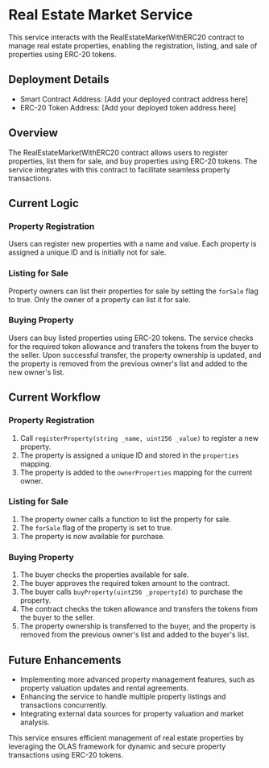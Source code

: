 # Real Estate Market Service

This service interacts with the RealEstateMarketWithERC20 contract to manage real estate properties, enabling the registration, listing, and sale of properties using ERC-20 tokens.

## Deployment Details
- Smart Contract Address: [Add your deployed contract address here]
- ERC-20 Token Address: [Add your deployed token address here]

## Overview
The RealEstateMarketWithERC20 contract allows users to register properties, list them for sale, and buy properties using ERC-20 tokens. The service integrates with this contract to facilitate seamless property transactions.

## Current Logic
### Property Registration
Users can register new properties with a name and value. Each property is assigned a unique ID and is initially not for sale.

### Listing for Sale
Property owners can list their properties for sale by setting the `forSale` flag to true. Only the owner of a property can list it for sale.

### Buying Property
Users can buy listed properties using ERC-20 tokens. The service checks for the required token allowance and transfers the tokens from the buyer to the seller. Upon successful transfer, the property ownership is updated, and the property is removed from the previous owner's list and added to the new owner's list.

## Current Workflow
### Property Registration
1. Call `registerProperty(string _name, uint256 _value)` to register a new property.
2. The property is assigned a unique ID and stored in the `properties` mapping.
3. The property is added to the `ownerProperties` mapping for the current owner.

### Listing for Sale
1. The property owner calls a function to list the property for sale.
2. The `forSale` flag of the property is set to true.
3. The property is now available for purchase.

### Buying Property
1. The buyer checks the properties available for sale.
2. The buyer approves the required token amount to the contract.
3. The buyer calls `buyProperty(uint256 _propertyId)` to purchase the property.
4. The contract checks the token allowance and transfers the tokens from the buyer to the seller.
5. The property ownership is transferred to the buyer, and the property is removed from the previous owner's list and added to the buyer's list.

## Future Enhancements
- Implementing more advanced property management features, such as property valuation updates and rental agreements.
- Enhancing the service to handle multiple property listings and transactions concurrently.
- Integrating external data sources for property valuation and market analysis.

This service ensures efficient management of real estate properties by leveraging the OLAS framework for dynamic and secure property transactions using ERC-20 tokens.
